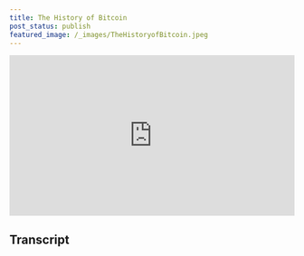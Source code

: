 ```yaml
---
title: The History of Bitcoin
post_status: publish
featured_image: /_images/TheHistoryofBitcoin.jpeg
---
```


<div style="padding:56.25% 0 0 0;position:relative;"><iframe src="https://player.vimeo.com/video/845545115?badge=0&autopause=0&player_id=0&app_id=58479/embed" allow="autoplay; fullscreen; picture-in-picture" allowfullscreen frameborder="0" style="position:absolute;top:0;left:0;width:100%;height:100%;"></iframe></div>

<div style="margin-bottom:30px;"></div>

## Transcript

